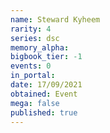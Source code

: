 ```yaml
---
name: Steward Kyheem
rarity: 4
series: dsc
memory_alpha:
bigbook_tier: -1
events: 0
in_portal:
date: 17/09/2021
obtained: Event
mega: false
published: true
---
```



